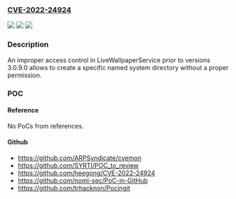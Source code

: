 ### [CVE-2022-24924](https://cve.mitre.org/cgi-bin/cvename.cgi?name=CVE-2022-24924)
![](https://img.shields.io/static/v1?label=Product&message=LiveWallpaper&color=blue)
![](https://img.shields.io/static/v1?label=Version&message=n%2Fa&color=blue)
![](https://img.shields.io/static/v1?label=Vulnerability&message=CWE-284%20Improper%20Access%20Control&color=brighgreen)

### Description

An improper access control in LiveWallpaperService prior to versions 3.0.9.0 allows to create a specific named system directory without a proper permission.

### POC

#### Reference
No PoCs from references.

#### Github
- https://github.com/ARPSyndicate/cvemon
- https://github.com/SYRTI/POC_to_review
- https://github.com/heegong/CVE-2022-24924
- https://github.com/nomi-sec/PoC-in-GitHub
- https://github.com/trhacknon/Pocingit

